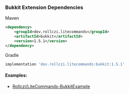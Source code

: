 ### Bukkit Extension Dependencies
Maven
```xml
<dependency>
    <groupId>dev.rollczi.litecommands</groupId>
    <artifactId>bukkit</artifactId>
    <version>1.5.1</version>
</dependency>
```
Gradle
```groovy
implementation 'dev.rollczi.litecommands:bukkit:1.5.1'
```

#### Examples:
- [Rollczi/LiteCommands-BukkitExample](https://github.com/Rollczi/LiteCommands-BukkitExample)
